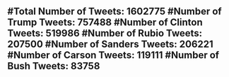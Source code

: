 #Total Number of Tweets: 1602775 
#Number of Trump Tweets: 757488
#Number of Clinton Tweets: 519986
#Number of Rubio Tweets: 207500
#Number of Sanders Tweets: 206221
#Number of Carson Tweets: 119111
#Number of Bush Tweets: 83758
---

